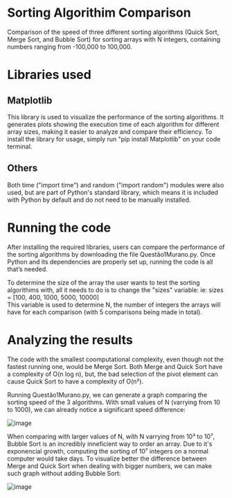 <h1> Sorting Algorithim Comparison </h1>
Comparison of the speed of three different sorting algorithms (Quick Sort, Merge Sort, and Bubble Sort) for sorting arrays with N integers, containing numbers ranging from -100,000 to 100,000.

<h1> Libraries used </h1>

<h2> Matplotlib </h2>
This library is used to visualize the performance of the sorting algorithms. It generates plots showing the execution time of each algorithm for different array sizes, making it easier to analyze and compare their efficiency.
To install the library for usage, simply run "pip install Matplotlib" on your code terminal. 

<h2> Others </h2>
Both time ("import time") and random ("import random") modules were also used, but are part of Python's standard library, which means it is included with Python by default and do not need to be manually installed.

<h1> Running the code </h1>

After installing the required libraries, users can compare the performance of the sorting algorithms by downloading the file Questão1Murano.py. Once Python and its dependencies are properly set up, running the code is all that’s needed.

To determine the size of the array the user wants to test the sorting algorithims with, all it needs to do is to change the "sizes" variable: 
ie: sizes = [100, 400, 1000, 5000, 10000]  
This variable is used to determine N, the number of integers the arrays will have for each comparison (with 5 comparisons being made in total). 

<h1> Analyzing the results </h1>
The code with the smallest coomputational complexity, even though not the fastest running one, would be Merge Sort. Both Merge and Quick Sort have a complexity of O(n log n), but, the bad selection of the pivot element can cause Quick Sort to have a complexity of O(n²).   

Running Questão1Murano.py, we can generate a graph comparing the sorting speed of the 3 algorithms. With small values of N (varrying from 10 to 1000), we can already notice a significant speed difference: 

![image](https://github.com/user-attachments/assets/e9162772-a25d-4281-b6a1-96552686725c)

When comparing with larger values of N, with N varrying from 10³ to 10⁷, Bubble Sort is an incredibly inneficient way to order an array. Due to it's exponencial growth, computing the sorting of 10⁷ integers on a normal computer would take days. To visualize better the difference between Merge and Quick Sort when dealing with bigger numbers, we can make such graph without adding Bubble Sort: 

![image](https://github.com/user-attachments/assets/1fbc7d14-93e8-4266-8947-cf31940c9115)



